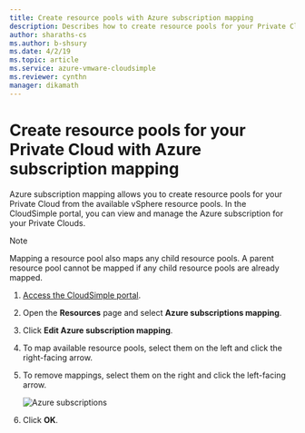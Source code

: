 ```yaml
--- 
title: Create resource pools with Azure subscription mapping
description: Describes how to create resource pools for your Private Cloud through Azure subscription mapping
author: sharaths-cs 
ms.author: b-shsury 
ms.date: 4/2/19 
ms.topic: article 
ms.service: azure-vmware-cloudsimple 
ms.reviewer: cynthn 
manager: dikamath 
---
```


# Create resource pools for your Private Cloud with Azure subscription mapping
Azure subscription mapping allows you to create resource pools for your Private Cloud from the available vSphere resource pools. In the CloudSimple portal, you can view and manage the Azure subscription for your Private Clouds.

> [!NOTE]
> Mapping a resource pool also maps any child resource pools. A parent resource pool cannot be mapped if any child resource pools are already mapped.

1. [Access the CloudSimple portal](access-cloudsimple-portal).
2. Open the **Resources** page and select **Azure subscriptions mapping**.  
3. Click **Edit Azure subscription mapping**.  
4. To map available resource pools, select them on the left and click the right-facing arrow. 
5. To remove mappings, select them on the right and click the left-facing arrow. 

    ![Azure subscriptions](../media/resources-azure-mapping.png)

6. Click **OK**.
